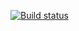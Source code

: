[![Build status](https://ci.appveyor.com/api/projects/status/q0a6b0cxytqkt6n5/branch/master?svg=true)](https://ci.appveyor.com/project/MarinaGalinova/pattern2/branch/master)